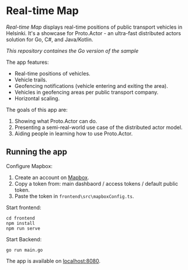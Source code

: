 # Real-time Map

_Real-time Map_ displays real-time positions of public transport vehicles in Helsinki. It's a showcase for Proto.Actor - an ultra-fast distributed actors solution for Go, C#, and Java/Kotlin.

_This repository containes the Go version of the sample_

The app features:
* Real-time positions of vehicles.
* Vehicle trails.
* Geofencing notifications (vehicle entering and exiting the area).
* Vehicles in geofencing areas per public transport company.
* Horizontal scaling.

The goals of this app are:
1. Showing what Proto.Actor can do.
1. Presenting a semi-real-world use case of the distributed actor model.
1. Aiding people in learning how to use Proto.Actor.

## Running the app


Configure Mapbox:
1. Create an account on [Mapbox](https://www.mapbox.com/).
1. Copy a token from: main dashbaord / access tokens / default public token.
1. Paste the token in `frontend\src\mapboxConfig.ts`.

Start frontend:
```
cd frontend
npm install
npm run serve
```

Start Backend:
```
go run main.go
```

The app is available on [localhost:8080](http://localhost:8080/).

